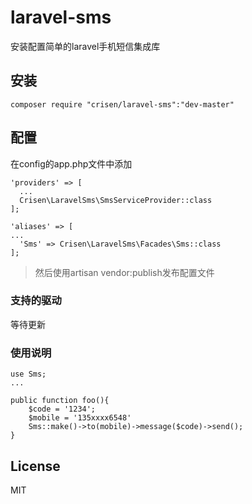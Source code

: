 # laravel-sms
安装配置简单的laravel手机短信集成库

## 安装

~~~
composer require "crisen/laravel-sms":"dev-master"
~~~

## 配置

在config的app.php文件中添加

~~~
'providers' => [
  ...
  Crisen\LaravelSms\SmsServiceProvider::class
];
~~~

~~~
'aliases' => [
...
  'Sms' => Crisen\LaravelSms\Facades\Sms::class
];
~~~

> 然后使用artisan vendor:publish发布配置文件



### 支持的驱动

等待更新

### 使用说明

~~~
use Sms;
...

public function foo(){
	$code = '1234';
	$mobile = '135xxxx6548'
  	Sms::make()->to(mobile)->message($code)->send();
}
~~~

## License

MIT